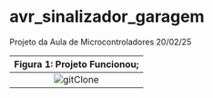 # avr_sinalizador_garagem
 Projeto da Aula de Microcontroladores 20/02/25

| Figura 1: Projeto Funcionou; |
|:----------------------------------------------------------------:|
| ![gitClone](funcionou1.gif)                                   |
